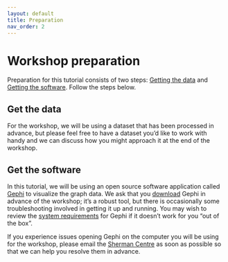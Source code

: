 ```yaml
---
layout: default
title: Preparation
nav_order: 2
---
```


# Workshop preparation 

Preparation for this tutorial consists of two steps: [Getting the data](#get-the-data) and [Getting the software](#get-the-software). Follow the steps below. 
  
## Get the data
For the workshop, we will be using a dataset that has been processed in advance, but please feel free to have a dataset you’d like to work with handy and we can discuss how you might approach it at the end of the workshop.

<!--
You will have an opportunity to download the data during the workshop; however, if you would like to do so ahead of time, it can be downloaded [here](https://github.com/scds/intro-tableau/raw/main/data/humdata_GHGEmissionsGES.xlsx). -->

## Get the software
In this tutorial, we will be using an open source software application called [Gephi](https://gephi.org/) to visualize the graph data. We ask that you [download](https://gephi.org/users/download/) Gephi in advance of the workshop; it’s a robust tool, but there is occasionally some troubleshooting involved in getting it up and running. You may wish to review the [system requirements](https://gephi.org/users/requirements/) for Gephi if it doesn’t work for you “out of the box”. 

If you experience issues opening Gephi on the computer you will be using for the workshop, please email the [Sherman Centre](mailto:scds@mcmaster.ca) as soon as possible so that we can help you resolve them in advance.
